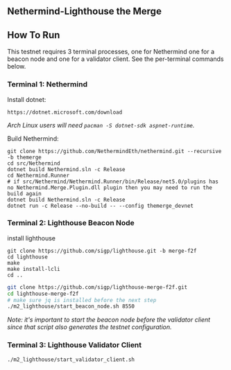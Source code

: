 ## Nethermind-Lighthouse the Merge

## How To Run

This testnet requires 3 terminal processes, one for Nethermind one for a beacon node
and one for a validator client. See the per-terminal commands below.

### Terminal 1: Nethermind

Install dotnet:
```
https://dotnet.microsoft.com/download
```
*Arch Linux users will need `pacman -S dotnet-sdk aspnet-runtime`.*

Build Nethermind:
```
git clone https://github.com/NethermindEth/nethermind.git --recursive -b themerge
cd src/Nethermind
dotnet build Nethermind.sln -c Release
cd Nethermind.Runner
# if src/Nethermind/Nethermind.Runner/bin/Release/net5.0/plugins has no Nethermind.Merge.Plugin.dll plugin then you may need to run the build again
dotnet build Nethermind.sln -c Release
dotnet run -c Release --no-build -- --config themerge_devnet
```

### Terminal 2: Lighthouse Beacon Node

install lighthouse
```
git clone https://github.com/sigp/lighthouse.git -b merge-f2f
cd lighthouse
make
make install-lcli
cd ..
```

```bash
git clone https://github.com/sigp/lighthouse-merge-f2f.git
cd lighthouse-merge-f2f
# make sure jq is installed before the next step
./m2_lighthouse/start_beacon_node.sh 8550
```

*Note: it's important to start the beacon node before the validator client
since that script also generates the testnet configuration.*

### Terminal 3: Lighthouse Validator Client

```bash
./m2_lighthouse/start_validator_client.sh
```
